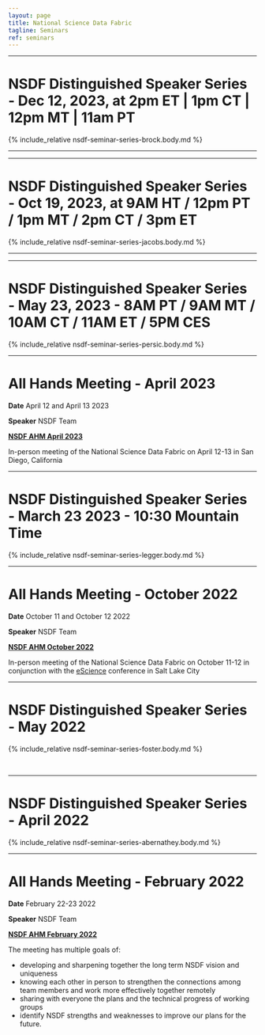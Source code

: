 ```yaml
---
layout: page
title: National Science Data Fabric
tagline: Seminars
ref: seminars
---
```


---

# NSDF Distinguished Speaker Series - Dec 12, 2023, at 2pm ET | 1pm CT | 12pm MT | 11am PT

{% include_relative nsdf-seminar-series-brock.body.md %}

---

---

# NSDF Distinguished Speaker Series - Oct 19, 2023, at 9AM HT / 12pm PT / 1pm MT / 2pm CT / 3pm ET

{% include_relative nsdf-seminar-series-jacobs.body.md %}

---

---

# NSDF Distinguished Speaker Series - May 23, 2023 - 8AM PT / 9AM MT / 10AM CT / 11AM ET / 5PM CES

{% include_relative nsdf-seminar-series-persic.body.md %}

---

# All Hands Meeting - April 2023

**Date** April 12 and April 13 2023

**Speaker** NSDF Team

<a  href="nsdf-ahm-2023-04" >**NSDF AHM April 2023**</a>

In-person meeting of the National Science Data Fabric on April 12-13 in San Diego, California

---

# NSDF Distinguished Speaker Series - March 23 2023 - 10:30 Mountain Time

{% include_relative nsdf-seminar-series-legger.body.md %}

---

# All Hands Meeting - October 2022

**Date** October 11 and October 12 2022

**Speaker** NSDF Team

<a  href="nsdf-ahm-2022-10" >**NSDF AHM October 2022**</a>

In-person meeting of the National Science Data Fabric on October 11-12 in conjunction with the <a href='https://www.escience-conference.org/2022/'>eScience</a> conference in Salt Lake City

---

# NSDF Distinguished Speaker Series - May 2022

{% include_relative nsdf-seminar-series-foster.body.md %}

<br>

---

# NSDF Distinguished Speaker Series - April 2022

{% include_relative nsdf-seminar-series-abernathey.body.md %}

---

# All Hands Meeting - February 2022

**Date** February 22-23 2022

**Speaker** NSDF Team

<a  href="nsdf-ahm-2022-02" >**NSDF AHM February 2022**</a>

The meeting has multiple goals of:

- developing and sharpening together the long term NSDF vision and uniqueness
- knowing each other in person to strengthen the connections among team members and work more effectively together remotely
- sharing with everyone the plans and the technical progress of working groups
- identify NSDF strengths and weaknesses to improve our plans for the future.

<br><br>
